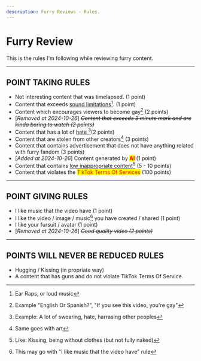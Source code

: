 ```yaml
---
description: Furry Reviews - Rules.
---
```


# Furry Review

This is the rules I'm following while reviewing furry content.

***

## POINT TAKING RULES

* Not interesting content that was timelapsed. (1 point)
* Content that exceeds [sound limitations](#user-content-fn-1)[^1]. (1 point)
* Content which encourages viewers to become gay[^2] (2 points)
* \[_Removed at 2024-10-26_] ~~_Content that exceeds 3 minute mark and are kinda boring to watch (2 points)_~~
* Content that has a lot of [hate ](#user-content-fn-3)[^3]\(2 points)
* Content that are stolen from other creators[^4] (3 points)
* Content that contains advertisement that does not have anything related with furry fandom (3 points)
* \[_Added at 2024-10-26_] Content generated by <mark style="color:red;">**AI**</mark> (1 point)
* Content that contains [low inappropriate content](#user-content-fn-5)[^5] (5 - 10 points)
* Content that violates the <mark style="color:red;">TikTok Terms Of Services</mark> (100 points)

***

## POINT GIVING RULES

* I like music that the video have (1 point)
* I like the video / image / music[^6] you have created / shared (1 point)
* I like your fursuit / avatar  (1 point)
* \[_Removed at 2024-10-26_] ~~_Good quality video (2 points)_~~

***

## POINTS WILL NEVER BE REDUCED RULES

* Hugging / Kissing (in propriate way)
* A content that has guns and do not violate TikTok Terms Of Service.

[^1]: Ear Raps, or loud music

[^2]: Example "English Or Spanish?", "If you see this video, you're gay"

[^3]: Example: A lot of swearing, hate, harrasing other peoples

[^4]: Same goes with art

[^5]: Like: Kissing, being without clothes (but not fully naked)

[^6]: This may go with "I like music that the video have" rule

